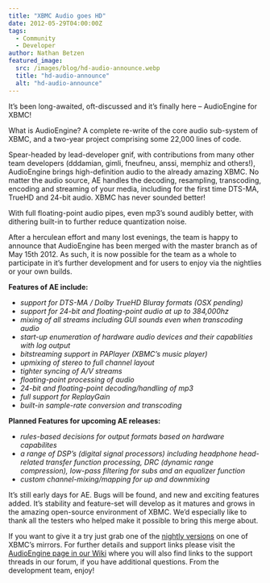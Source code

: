 ```yaml
---
title: "XBMC Audio goes HD"
date: 2012-05-29T04:00:00Z
tags:
  - Community
  - Developer
author: Nathan Betzen
featured_image:
  src: /images/blog/hd-audio-announce.webp
  title: "hd-audio-announce"
  alt: "hd-audio-announce"
---
```


It’s been long-awaited, oft-discussed and it’s finally here – AudioEngine for XBMC!

What is AudioEngine? A complete re-write of the core audio sub-system of XBMC, and a two-year project comprising some 22,000 lines of code.

Spear-headed by lead-developer gnif, with contributions from many other team developers (dddamian, gimli, fneufneu, anssi, memphiz and others!), AudioEngine brings high-definition audio to the already amazing XBMC. No matter the audio source, AE handles the decoding, resampling, transcoding, encoding and streaming of your media, including for the first time DTS-MA, TrueHD and 24-bit audio. XBMC has never sounded better!

With full floating-point audio pipes, even mp3’s sound audibly better, with dithering built-in to further reduce quantization noise.

After a herculean effort and many lost evenings, the team is happy to announce that AudioEngine has been merged with the master branch as of May 15th 2012. As such, it is now possible for the team as a whole to participate in it’s further development and for users to enjoy via the nightlies or your own builds.

**Features of AE include:**

- _support for DTS-MA / Dolby TrueHD Bluray formats (OSX pending)_
- _support for 24-bit and floating-point audio at up to 384,000hz_
- _mixing of all streams including GUI sounds even when transcoding audio_
- _start-up enumeration of hardware audio devices and their capablities with log output_
- _bitstreaming support in PAPlayer (XBMC’s music player)_
- _upmixing of stereo to full channel layout_
- _tighter syncing of A/V streams_
- _floating-point processing of audio_
- _24-bit and floating-point decoding/handling of mp3_
- _full support for ReplayGain_
- _built-in sample-rate conversion and transcoding_

**Planned Features for upcoming AE releases:**

- _rules-based decisions for output formats based on hardware capabilites_
- _a range of DSP’s (digital signal processors) including headphone head-related transfer function processing, DRC (dynamic range compression), low-pass filtering for subs and an equalizer function_
- _custom channel-mixing/mapping for up and downmixing_

It’s still early days for AE. Bugs will be found, and new and exciting features added. It’s stability and feature-set will develop as it matures and grows in the amazing open-source environment of XBMC. We’d especially like to thank all the testers who helped make it possible to bring this merge about.

If you want to give it a try just grab one of the [nightly versions](https://kodi.wiki/view/Nightly_build) on one of XBMC’s mirrors. For further details and support links please visit the [AudioEngine page in our Wiki](https://kodi.wiki/view/AudioEngine) where you will also find links to the support threads in our forum, if you have additional questions. From the development team, enjoy!
